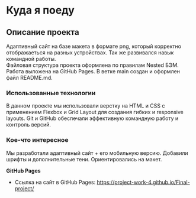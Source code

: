 # Куда я поеду

## Описание проекта
Адаптивный сайт на базе макета в формате png, который корректно отображаеться на разных устройствах. Так же развивался навык командной работы.  
Файловая структура проекта оформлена по правилам Nested БЭМ.
Работа выложена на GitHub Pages.
В ветке main создан и оформлен файл README.md.

### Использованные технологии
В данном проекте мы использовали верстку на HTML и CSS с применением Flexbox и Grid Layout для создания гибких и responsive layouts. Git и GitHub обеспечали эффективную командную работу и контроль
версий.

### Кое-что интересное
Мы разработали адаптивный сайт + его мобильную версию. Добавили шрифты и дополнительные тени. Ориентировались на макет.

**GitHub Pages**

* Ссылка на сайт в GitHub Pages: https://project-work-4.github.io/Final-project/
